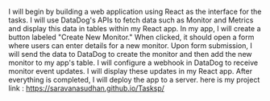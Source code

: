 I will begin by building a web application using React as the interface for the tasks.
 I will use DataDog's APIs to fetch data such as Monitor and Metrics and display this data in tables within my React app.
  In my app, I will create a button labeled "Create New Monitor." When clicked, it should open a form where users can enter details for a new monitor. Upon form submission, I will send the data to DataDog to create the monitor and then add the new monitor to my app's table.
   I will configure a webhook in DataDog to receive monitor event updates. I will display these updates in my React app.
      After everything is completed, I will deploy the app to a server.
         here is my project link : https://saravanasudhan.github.io/Tasksp/
